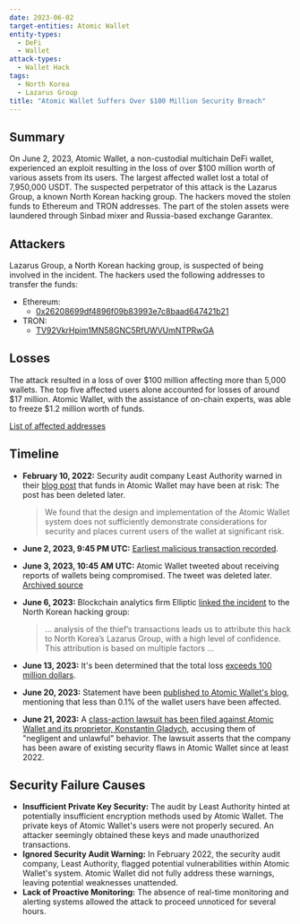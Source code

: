 ```yaml
---
date: 2023-06-02
target-entities: Atomic Wallet
entity-types:
  - DeFi
  - Wallet
attack-types:
  - Wallet Hack
tags:
  - North Korea
  - Lazarus Group
title: "Atomic Wallet Suffers Over $100 Million Security Breach"
---
```


## Summary

On June 2, 2023, Atomic Wallet, a non-custodial multichain DeFi wallet, experienced an exploit resulting in the loss of over $100 million worth of various assets from its users. The largest affected wallet lost a total of 7,950,000 USDT. The suspected perpetrator of this attack is the Lazarus Group, a known North Korean hacking group. The hackers moved the stolen funds to Ethereum and TRON addresses. The part of the stolen assets were laundered through Sinbad mixer and Russia-based exchange Garantex.

## Attackers

Lazarus Group, a North Korean hacking group, is suspected of being involved in the incident. The hackers used the following addresses to transfer the funds:

- Ethereum:
    - [0x26208699df4896f09b83993e7c8baad647421b21](https://etherscan.io/address/0x26208699df4896f09b83993e7c8baad647421b21)
- TRON:
    - [TV92VkrHpim1MN58GNC5RfUWVUmNTPRwGA](https://tronscan.org/#/address/TV92VkrHpim1MN58GNC5RfUWVUmNTPRwGA)

## Losses

The attack resulted in a loss of over $100 million affecting more than 5,000 wallets. The top five affected users alone accounted for losses of around $17 million. Atomic Wallet, with the assistance of on-chain experts, was able to freeze $1.2 million worth of funds. 

[List of affected addresses](https://www.chainabuse.com/report/b181be45-51a7-446b-83ae-8408c9103bb5)

## Timeline

- **February 10, 2022:** Security audit company Least Authority warned in their [blog post](http://web.archive.org/web/20220623142131/https://leastauthority.com/blog/disclosure-of-security-vulnerabilities-in-atomic-wallet/) that funds in Atomic Wallet may have been at risk: The post has been deleted later.
  > We found that the design and implementation of the Atomic Wallet system does not sufficiently demonstrate considerations for security and places current users of the wallet at significant risk.

- **June 2, 2023, 9:45 PM UTC:** [Earliest malicious transaction recorded](https://twitter.com/tayvano_/status/1665069321255788544).
- **June 3, 2023, 10:45 AM UTC:** Atomic Wallet tweeted about receiving reports of wallets being compromised. The tweet was deleted later. [Archived source](https://archive.is/tmY9O)
- **June 6, 2023:** Blockchain analytics firm Elliptic [linked the incident](https://hub.elliptic.co/analysis/north-korea-s-lazarus-group-likely-responsible-for-35-million-atomic-crypto-theft/) to the North Korean hacking group:
   > ... analysis of the thief’s transactions leads us to attribute this hack to North Korea’s Lazarus Group, with a high level of confidence. This attribution is based on multiple factors ...
- **June 13, 2023:** It's been determined that the total loss [exceeds 100 million dollars](https://hub.elliptic.co/analysis/north-korea-linked-atomic-wallet-heist-tops-100-million/).
- **June 20, 2023:** Statement have been [published to Atomic Wallet's blog](https://atomicwallet.io/blog/june-3rd-event-statement), mentioning that less than 0.1% of the wallet users have been affected. 
- **June 21, 2023:** A [class-action lawsuit has been filed against Atomic Wallet and its proprietor, Konstantin Gladych](https://www.courtlistener.com/docket/67520833/1/meany-v-atomic-wallet/), accusing them of "negligent and unlawful" behavior. The lawsuit asserts that the company has been aware of existing security flaws in Atomic Wallet since at least 2022.

## Security Failure Causes

- **Insufficient Private Key Security:** The audit by Least Authority hinted at potentially insufficient encryption methods used by Atomic Wallet. The private keys of Atomic Wallet's users were not properly secured. An attacker seemingly obtained these keys and made unauthorized transactions.
- **Ignored Security Audit Warning:** In February 2022, the security audit company, Least Authority, flagged potential vulnerabilities within Atomic Wallet's system. Atomic Wallet did not fully address these warnings, leaving potential weaknesses unattended.
- **Lack of Proactive Monitoring:** The absence of real-time monitoring and alerting systems allowed the attack to proceed unnoticed for several hours.
